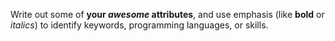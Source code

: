 Write out some of __your *awesome* attributes__, and use emphasis (like **bold** or *italics*) to identify keywords, programming languages, or skills. 

